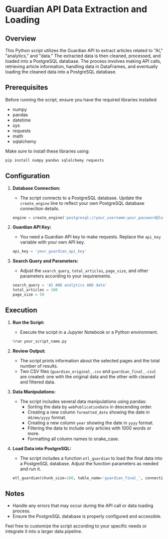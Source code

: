 # Guardian API Data Extraction and Loading

## Overview

This Python script utilizes the Guardian API to extract articles related to "AI," "analytics," and "data." The extracted data is then cleaned, processed, and loaded into a PostgreSQL database. The process involves making API calls, retrieving article information, handling data in DataFrames, and eventually loading the cleaned data into a PostgreSQL database.

## Prerequisites

Before running the script, ensure you have the required libraries installed:

- numpy
- pandas
- datetime
- sys
- requests
- math
- sqlalchemy

Make sure to install these libraries using:

```bash
pip install numpy pandas sqlalchemy requests
```

## Configuration

1. **Database Connection:**
   - The script connects to a PostgreSQL database. Update the `create_engine` line to reflect your own PostgreSQL database connection details.

   ```python
   engine = create_engine('postgresql://your_username:your_password@localhost:5432/your_database_name')
   ```

2. **Guardian API Key:**
   - You need a Guardian API key to make requests. Replace the `api_key` variable with your own API key.

   ```python
   api_key = 'your_guardian_api_key'
   ```

3. **Search Query and Parameters:**
   - Adjust the `search_query`, `total_articles`, `page_size`, and other parameters according to your requirements.

   ```python
   search_query = 'AI AND analytics AND data'
   total_articles = 100
   page_size = 50
   ```
## Execution

1. **Run the Script:**
   - Execute the script in a Jupyter Notebook or a Python environment.

   ```python
   %run your_script_name.py
   ```

2. **Review Output:**
   - The script prints information about the selected pages and the total number of results.
   - Two CSV files (`guardian_original_.csv` and `guardian_final_.csv`) are created: one with the original data and the other with cleaned and filtered data.

3. **Data Manipulations:**
   - The script includes several data manipulations using pandas:
     - Sorting the data by `webPublicationDate` in descending order.
     - Creating a new column `formatted_date` showing the date in `dd/mm/yyyy` format.
     - Creating a new column `year` showing the date in `yyyy` format.
     - Filtering the data to include only articles with 1000 words or more.
     - Formatting all column names to snake_case.

4. **Load Data into PostgreSQL:**
   - The script includes a function `etl_guardian` to load the final data into a PostgreSQL database. Adjust the function parameters as needed and run it.

   ```python
   etl_guardian(chunk_size=100, table_name='guardian_final_', connection=engine)
   ```

## Notes

- Handle any errors that may occur during the API call or data loading process.
- Ensure the PostgreSQL database is properly configured and accessible.

Feel free to customize the script according to your specific needs or integrate it into a larger data pipeline.
